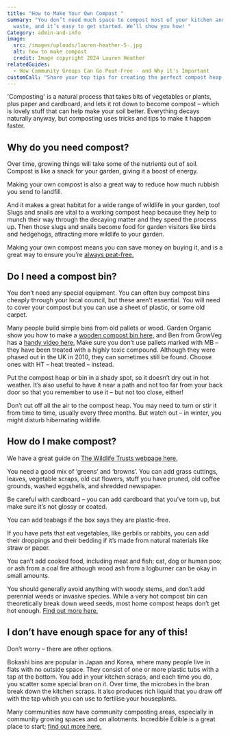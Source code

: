```yaml
---
title: "How to Make Your Own Compost "
summary: "You don’t need much space to compost most of your kitchen and garden
  waste, and it’s easy to get started. We’ll show you how! "
Category: admin-and-info
image:
  src: /images/uploads/lauren-heather-5-.jpg
  alt: how to make compost
  credit: Image copyright 2024 Lauren Heather
relatedGuides:
  - How Community Groups Can Go Peat-Free - and Why it's Important
customCall: "Share your top tips for creating the perfect compost heap. "
---
```

'Composting' is a natural process that takes bits of vegetables or plants, plus paper and cardboard, and lets it rot down to become compost – which is lovely stuff that can help make your soil better. Everything decays naturally anyway, but composting uses tricks and tips to make it happen faster. 

## Why do you need compost?

Over time, growing things will take some of the nutrients out of soil. Compost is like a snack for your garden, giving it a boost of energy. 

Making your own compost is also a great way to reduce how much rubbish you send to landfill. 

And it makes a great habitat for a wide range of wildlife in your garden, too! Slugs and snails are vital to a working compost heap because they help to munch their way through the decaying matter and they speed the process up. Then those slugs and snails become food for garden visitors like birds and hedgehogs, attracting more wildlife to your garden.  

Making your own compost means you can save money on buying it, and is a great way to ensure you’re [always peat-free.](https://nextdoornaturehub.org.uk/guides/how-community-groups-can-go-peat-free-and-why-its-important) 

## Do I need a compost bin?

You don’t need any special equipment. You can often buy compost bins cheaply through your local council, but these aren’t essential. You will need to cover your compost but you can use a sheet of plastic, or some old carpet.  

Many people build simple bins from old pallets or wood. Garden Organic show you how to make a [wooden compost bin here,](https://www.gardenorganic.org.uk/expert-advice/garden-management/composting/homemade-compost-bins) and Ben from GrowVeg has a [handy video here.](https://www.youtube.com/watch?v=fW_DVNUt7ms) Make sure you don’t use pallets marked with MB – they have been treated with a highly toxic compound. Although they were phased out in the UK in 2010, they can sometimes still be found. Choose ones with HT – heat treated – instead. 

Put the compost heap or bin in a shady spot, so it doesn’t dry out in hot weather. It’s also useful to have it near a path and not too far from your back door so that you remember to use it – but not too close, either! 

Don’t cut off all the air to the compost heap. You may need to turn or stir it from time to time, usually every three months. But watch out – in winter, you might disturb hibernating wildlife. 

## How do I make compost?

We have a great guide on [The Wildlife Trusts webpage here.](https://www.wildlifetrusts.org/actions/how-compost-your-waste) 

You need a good mix of ‘greens’ and ‘browns’. You can add grass cuttings, leaves, vegetable scraps, old cut flowers, stuff you have pruned, old coffee grounds, washed eggshells, and shredded newspaper. 

Be careful with cardboard – you can add cardboard that you’ve torn up, but make sure it’s not glossy or coated. 

You can add teabags if the box says they are plastic-free. 

If you have pets that eat vegetables, like gerbils or rabbits, you can add their droppings and their bedding if it’s made from natural materials like straw or paper. 

You can’t add cooked food, including meat and fish; cat, dog or human poo; or ash from a coal fire although wood ash from a logburner can be okay in small amounts.  

You should generally avoid anything with woody stems, and don’t add perennial weeds or invasive species. While a very hot compost bin can theoretically break down weed seeds, most home compost heaps don’t get hot enough. [Find out more here.](https://laidbackgardener.blog/2018/08/26/how-to-kill-weed-seeds-in-compost/) 

## I don’t have enough space for any of this!

Don’t worry – there are other options. 

Bokashi bins are popular in Japan and Korea, where many people live in flats with no outside space. They consist of one or more plastic tubs with a tap at the bottom. You add in your kitchen scraps, and each time you do, you scatter some special bran on it. Over time, the microbes in the bran break down the kitchen scraps. It also produces rich liquid that you draw off with the tap which you can use to fertilise your houseplants.  

Many communities now have community composting areas, especially in community growing spaces and on allotments. Incredible Edible is a great place to start; [find out more here.](https://www.incredibleedible.org.uk/)